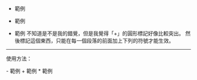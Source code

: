 - 範例
+ 範例
* 範例
不知道是不是我的錯覺，但是我覺得「+」的圓形標記好像比較突出。
然後標記這個東西，只能在每一個段落的前面加上下列的符號才能生效。

---
使用方法：

\- 範例
\+ 範例
\* 範例
